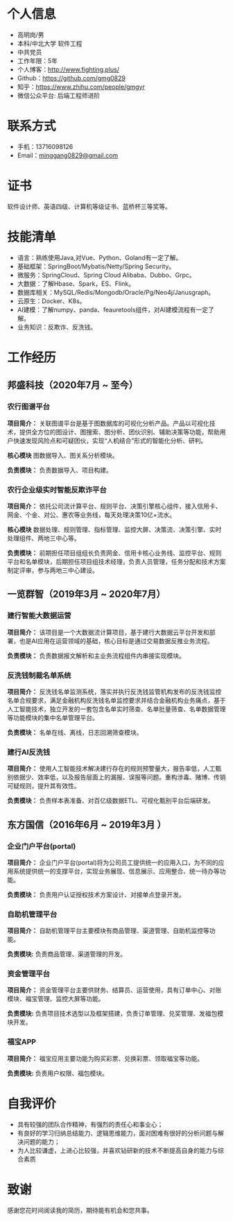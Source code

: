 # 个人信息
 - 高明岗/男
 - 本科/中北大学 软件工程
 - 中共党员
 - 工作年限：5年
 - 个人博客：http://www.fighting.plus/
 - Github：https://github.com/gmg0829
 - 知乎：https://www.zhihu.com/people/gmgyr
 - 微信公众平台: 后端工程师进阶
# 联系方式
- 手机：13716098126
- Email：minggang0829@gmail.com
# 证书
软件设计师、英语四级、计算机等级证书、蓝桥杯三等奖等。
# 技能清单
- 语言：熟练使用Java,对Vue、Python、Goland有一定了解。
- 基础框架：SpringBoot/Mybatis/Netty/Spring Security。
- 微服务：SpringCloud、Spring Cloud Alibaba、Dubbo、Grpc。
- 大数据：了解Hbase、Spark，ES、Flink。
- 数据库相关：MySQL/Redis/Mongodb/Oracle/Pg/Neo4j/Janusgraph。
- 云原生：Docker、K8s。
- AI建模：了解numpy、panda、feauretools组件，对AI建模流程有一定了解。
- 业务知识：反欺诈、反洗钱。
# 工作经历
##  邦盛科技（2020年7月 ~ 至今）

### 农行图谱平台
**项目简介：** 关联图谱平台是基于图数据库的可视化分析产品。产品以可视化技术，提供全方位的图设计、图搜索、图分析、团伙识别、辅助决策等功能，帮助用户快速发现风险点和可疑团伙，实现“人机结合”形式的智能化分析、研判。

**核心模块** 图数据导入、图关系分析模块。 

**负责模块：** 负责数据导入、项目构建。

### 农行企业级实时智能反欺诈平台

**项目简介：** 依托公司流计算平台、规则平台、决策引擎核心组件，接入信用卡、网金、个金、对公、惠农等业务线，每天处理决策10亿+流水。

**核心模块** 数据处理、规则管理、指标管理、监控大屏、决策流、决策引擎、实时处理组件、两地三中心等。 

**负责模块：** 前期担任项目组组长负责网金、信用卡核心业务线、监控平台、规则平台和名单模块，后期担任项目组技术经理，负责人员管理，任务分配和技术方案制定评审，参与两地三中心建设。

## 一览群智（2019年3月 ~ 2020年7月）
### 建行智能大数据运营

**项目简介：** 该项目是一个大数据流计算项目，基于建行大数据云平台开发和部署，也是AI应用在运营领域的基础，核心目标是通过交易数据反推业务流程。

**负责模块：** 负责数据报文解析和主业务流程组件内串接实现模块。

### 反洗钱制裁名单系统
**项目简介：** 反洗钱名单监测系统，落实并执行反洗钱监管机构发布的反洗钱监控名单合规要求，满足金融机构反洗钱名单监控要求并结合金融机构业务痛点，基于人工智能技术，独立开发的一套包含名单实时筛查、名单批量筛查、名单数据管理等功能模块的集中名单管理平台。

**负责模块：** 名单在线、离线，日志回溯筛查模块。

### 建行AI反洗钱
**项目简介：** 使用人工智能技术解决建行存在的规则预警量大，报告率低，人工甄别依据少、效率低，以及报告层面上的漏报、误报等问题。重构涉毒、赌博、传销可疑规则，提升其有效性。

**负责模块：** 负责样本表准备、对百亿级数据ETL、可视化甄别平台后端研发。

## 东方国信（2016年6月 ~ 2019年3月 ）

### 企业门户平台(portal)

**项目简介：** 企业门户平台(portal)将为公司员工提供统一的应用入口，为不同的应用系统提供统一的支撑平台，实现业务展现、信息展示、应用整合、统一待办等功能。

**负责模块：** 负责用户认证授权技术方案设计、对接单点登录开发。

### 自助机管理平台
**项目简介：** 自助机管理平台主要模块有商品管理、渠道管理、自助机监控等功能。

**负责模块:** 负责商品管理、渠道管理的开发。

### 资金管理平台     
**项目简介：** 资金管理平台主要供财务、结算员、运营使用，具有订单中心、对账模块、福宝管理、监控大屏等功能。

**负责模块:** 负责项目技术选型以及框架搭建，负责订单管理、兑奖管理、发福包模块开发。

### 福宝APP
**项目简介：**  福宝应用主要功能为购买彩票、兑换彩票、领取福宝等功能。

**负责模块:** 负责用户权限、福包模块。


# 自我评价
- 具有较强的团队合作精神，有强烈的责任心和事业心；
- 有良好的学习归纳总结能力、逻辑思维能力，面对困难有很好的分析问题与解决问题的能力；
- 为人比较谦虚，上进心比较强，并喜欢钻研新的技术不断提高自身的能力与综合素质
# 致谢
感谢您花时间阅读我的简历，期待能有机会和您共事。
      
